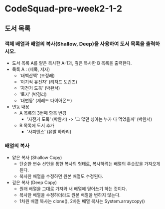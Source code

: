 # CodeSquad-pre-week2-1-2

## 도서 목록

### 객체 배열과 배열의 복사(Shallow, Deep)을 사용하여 도서 목록을 출력하시오.

- 도서 목록 A를 얕은 복사한 A-1과, 깊은 복사한 B 목록을 출력한다.
- 목록 A : (제목, 저자)
    - '태백산맥' (조정래)
    - '이기적 유전자' (리처드 도킨즈)
    - '자전거 도둑' (박완서)
    - '토지' (박경리)
    - '대변동' (제레드 다이아몬드)
- 변동 내용
    - A 목록의 3번째 항목 변경
        - '자전거 도둑' (박완서) -> '그 많던 싱아는 누가 다 먹었을까' (박완서)
    - B 목록에 도서 추가
        - '사피엔스' (유발 하라리)

### 배열의 복사

- 얕은 복사 (Shallow Copy)
    - 단순한 변수 선언을 통한 복사의 형태로, 복사하려는 배열의 주솟값을 가져오게 된다.
    - 복사한 배열을 수정하면 원본 배열도 수정된다.
- 깊은 복사 (Deep Copy)
    - 원래 배열을 그대로 가져와 새 배열에 덮어쓰기 하는 것이다.
    - 복사한 배열을 수정하더라도 원본 배열을 변하지 않는다.
    - 1차원 배열 복사는 clone(), 2차원 배열 복사는 System.arraycopy()